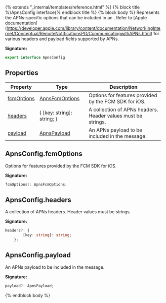 {% extends "_internal/templates/reference.html" %}
{% block title %}ApnsConfig interface{% endblock title %}
{% block body %}
Represents the APNs-specific options that can be included in an . Refer to \[Apple documentation\](https://developer.apple.com/library/content/documentation/NetworkingInternet/Conceptual/RemoteNotificationsPG/CommunicatingwithAPNs.html) for various headers and payload fields supported by APNs.

<b>Signature:</b>

```typescript
export interface ApnsConfig 
```

## Properties

|  Property | Type | Description |
|  --- | --- | --- |
|  [fcmOptions](./firebase-admin.messaging.apnsconfig.md#apnsconfigfcmoptions) | [ApnsFcmOptions](./firebase-admin.messaging.apnsfcmoptions.md#apnsfcmoptions_interface) | Options for features provided by the FCM SDK for iOS. |
|  [headers](./firebase-admin.messaging.apnsconfig.md#apnsconfigheaders) | { \[key: string\]: string; } | A collection of APNs headers. Header values must be strings. |
|  [payload](./firebase-admin.messaging.apnsconfig.md#apnsconfigpayload) | [ApnsPayload](./firebase-admin.messaging.apnspayload.md#apnspayload_interface) | An APNs payload to be included in the message. |

## ApnsConfig.fcmOptions

Options for features provided by the FCM SDK for iOS.

<b>Signature:</b>

```typescript
fcmOptions?: ApnsFcmOptions;
```

## ApnsConfig.headers

A collection of APNs headers. Header values must be strings.

<b>Signature:</b>

```typescript
headers?: {
        [key: string]: string;
    };
```

## ApnsConfig.payload

An APNs payload to be included in the message.

<b>Signature:</b>

```typescript
payload?: ApnsPayload;
```
{% endblock body %}
